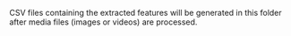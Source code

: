 CSV files containing the extracted features will be generated in this folder after media files (images or videos) are processed.